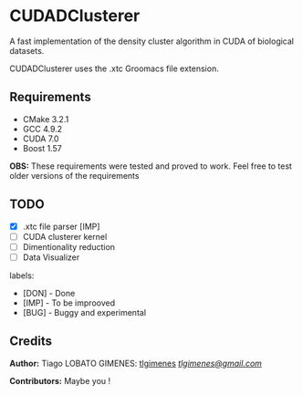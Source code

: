 CUDADClusterer
===============
A fast implementation of the density cluster algorithm in CUDA of biological datasets.

CUDADClusterer uses the .xtc Groomacs file extension.

Requirements
--------------
- CMake 3.2.1
- GCC 4.9.2
- CUDA 7.0
- Boost 1.57

**OBS:** These requirements were tested and proved to work. Feel free to test older versions of the requirements

TODO
--------------
- [x] .xtc file parser [IMP]
- [ ] CUDA clusterer kernel 
- [ ] Dimentionality reduction
- [ ] Data Visualizer

labels: 
- [DON] - Done
- [IMP] - To be improoved
- [BUG] - Buggy and experimental

Credits
--------------
**Author:** Tiago LOBATO GIMENES: [tlgimenes](https://github.com/tlgimenes) *tlgimenes@gmail.com*

**Contributors:** Maybe you !
